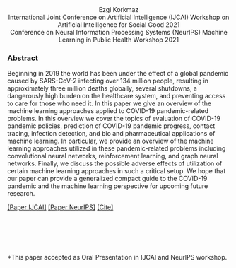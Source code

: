 <head>
  <meta name="keywords" content="heathcare, machine learning, deep learning, ML, AI, artificial intelligence, COVID-19, Sars-CoV-2, pandemic, medical, reinforcement learning, RL, biomedical, health, epidemic, infection, computer vision, CNN, neural networks, deep neural networks, artificial neural networks, pharmaceutical, pandemic progress, COVID-19 pandemic, GAN, recurrent network, LSTM, RL, GNN, graph neural networks, generative adversarial networks, NeurIPS, IJCAI, NIPS">
</head>


<div align="center">
  Ezgi Korkmaz  <br />
  International Joint Conference on Artificial Intelligence (IJCAI) Workshop on Artificial Intelligence for Social Good 2021 <br />
  Conference on Neural Information Processing Systems (NeurIPS) Machine Learning in Public Health Workshop 2021
  </div>


### Abstract

Beginning in 2019 the world has been under the effect of a global pandemic caused by SARS-CoV-2 infecting over 134 million people, resulting in approximately three million deaths globally, several shutdowns, a dangerously high burden on the healthcare system, and preventing access to care for those who need it. In this paper we give an overview of the machine learning approaches applied to COVID-19 pandemic-related problems. In this overview we cover the topics of evaluation of COVID-19 pandemic policies, prediction of COVID-19 pandemic progress, contact tracing, infection detection, and bio and pharmaceutical applications of machine learning. In particular, we provide an overview of the machine learning approaches utilized in these pandemic-related problems including convolutional neural networks, reinforcement learning, and graph neural networks. Finally, we discuss the possible adverse effects of utilization of certain machine learning approaches in such a critical setup. We hope that our paper can provide a generalized compact guide to the COVID-19 pandemic and the machine learning perspective for upcoming future research.


[[Paper IJCAI]](https://ezgikorkmaz.github.io/ijcai21EK.pdf)    [[Paper NeurIPS]](https://ezgikorkmaz.github.io/neurips21.pdf)  [[Cite]](ekijcaibibtex.html)


<br />
<br />
<br />
<br />

*This paper accepted as Oral Presentation in IJCAI and NeurIPS workshop.






